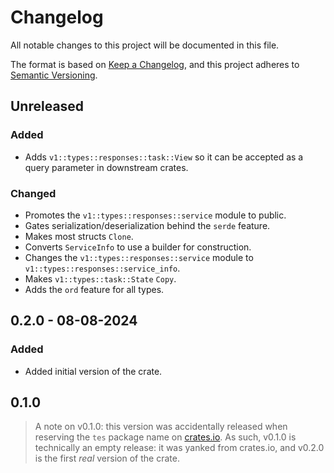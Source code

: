 # Changelog

All notable changes to this project will be documented in this file.

The format is based on [Keep a Changelog](https://keepachangelog.com/en/1.1.0/),
and this project adheres to [Semantic Versioning](https://semver.org/spec/v2.0.0.html).

## Unreleased

### Added

- Adds `v1::types::responses::task::View` so it can be accepted as a query
  parameter in downstream crates.

### Changed

- Promotes the `v1::types::responses::service` module to public.
- Gates serialization/deserialization behind the `serde` feature.
- Makes most structs `Clone`.
- Converts `ServiceInfo` to use a builder for construction.
- Changes the `v1::types::responses::service` module to
  `v1::types::responses::service_info`.
- Makes `v1::types::task::State` `Copy`.
- Adds the `ord` feature for all types.

## 0.2.0 - 08-08-2024

### Added

- Added initial version of the crate.

## 0.1.0

> A note on v0.1.0: this version was accidentally released when reserving the
> `tes` package name on [crates.io](https://crates.io/crates/tes). As such,
> v0.1.0 is technically an empty release: it was yanked from crates.io, and
> v0.2.0 is the first _real_ version of the crate.
